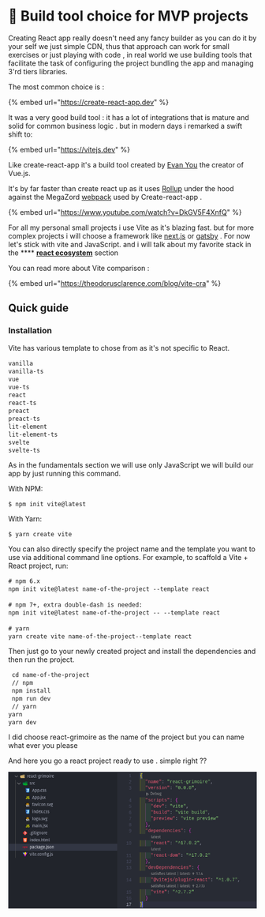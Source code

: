 # 🏁 Build tool choice for MVP projects

Creating React app really doesn't need any fancy builder as you can do it by your self we just simple CDN, thus that approach can work for small exercises or just playing with code , in real world we use building tools that facilitate the task of configuring the project bundling the app and managing 3'rd tiers libraries.

The most common choice is :

{% embed url="https://create-react-app.dev" %}

It was a very good build tool : it has a lot of integrations that is mature and solid for common business logic . but in modern days i remarked a swift shift to:&#x20;

{% embed url="https://vitejs.dev" %}

Like create-react-app it's a build tool created by [Evan You](https://evanyou.me/) the creator of Vue.js.

It's by far faster than create react up as it uses [Rollup](https://rollupjs.org/guide/en/) under the hood against the MegaZord [webpack](https://webpack.js.org) used by Create-react-app .

{% embed url="https://www.youtube.com/watch?v=DkGV5F4XnfQ" %}

For all my personal small projects i use Vite as it's blazing fast. but for more complex projects i will choose a framework like [next.js](https://nextjs.org/) or [gatsby](https://www.gatsbyjs.com/)  . For now let's stick with vite and JavaScript. and i will talk about my favorite stack in the **** [**react ecosystem**](broken-reference) section

You can read more about Vite comparison :

{% embed url="https://theodorusclarence.com/blog/vite-cra" %}

## Quick guide&#x20;

### Installation

Vite has various template to chose from as it's not specific to React.&#x20;

```
vanilla
vanilla-ts
vue
vue-ts
react
react-ts
preact
preact-ts
lit-element
lit-element-ts
svelte
svelte-ts
```

As in the fundamentals section we will use only JavaScript we will build our app by just running this command.

With NPM:

```
$ npm init vite@latest
```

With Yarn:

```
$ yarn create vite
```

You can also directly specify the project name and the template you want to use via additional command line options. For example, to scaffold a Vite + React project, run:

```
# npm 6.x
npm init vite@latest name-of-the-project --template react

# npm 7+, extra double-dash is needed:
npm init vite@latest name-of-the-project -- --template react

# yarn
yarn create vite name-of-the-project--template react

```

Then just go to your newly created project and install the dependencies and then run the project.

```
 cd name-of-the-project
 // npm 
 npm install
 npm run dev
 // yarn 
yarn
yarn dev
```

&#x20;I did choose react-grimoire as the name of the project but you can name what ever you please&#x20;

And here you go a react project ready to use . simple right ??

![](<../.gitbook/assets/Screenshot from 2022-01-29 16-40-29.png>)
